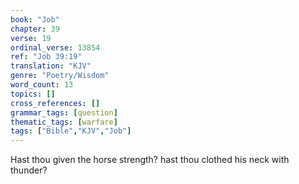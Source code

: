 ```yaml
---
book: "Job"
chapter: 39
verse: 19
ordinal_verse: 13854
ref: "Job 39:19"
translation: "KJV"
genre: "Poetry/Wisdom"
word_count: 13
topics: []
cross_references: []
grammar_tags: [question]
thematic_tags: [warfare]
tags: ["Bible","KJV","Job"]
---
```

Hast thou given the horse strength? hast thou clothed his neck with thunder?
